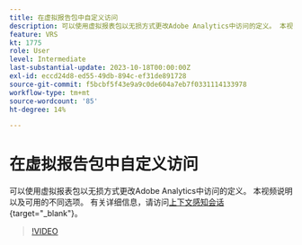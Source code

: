 ```yaml
---
title: 在虚拟报告包中自定义访问
description: 可以使用虚拟报表包以无损方式更改Adobe Analytics中访问的定义。 本视频说明以及可用的不同选项。
feature: VRS
kt: 1775
role: User
level: Intermediate
last-substantial-update: 2023-10-18T00:00:00Z
exl-id: eccd24d8-ed55-49db-894c-ef31de891728
source-git-commit: f5bcbf5f43e9a9c0de604a7eb7f0331114133978
workflow-type: tm+mt
source-wordcount: '85'
ht-degree: 14%

---
```


# 在虚拟报告包中自定义访问

可以使用虚拟报表包以无损方式更改Adobe Analytics中访问的定义。 本视频说明以及可用的不同选项。 有关详细信息，请访问[上下文感知会话](https://experienceleague.adobe.com/docs/analytics/components/virtual-report-suites/vrs-mobile-visit-processing.html?lang=zh-Hans){target="_blank"}。

>[!VIDEO](https://video.tv.adobe.com/v/3428878/?quality=12&learn=on&captions=chi_hans)
